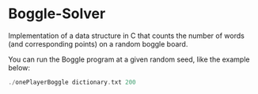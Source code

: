 # Boggle-Solver
Implementation of a data structure in C that counts the number of words (and corresponding points) on a random boggle board.

You can run the Boggle program at a given random seed, like the example below:
```c
./onePlayerBoggle dictionary.txt 200
```
